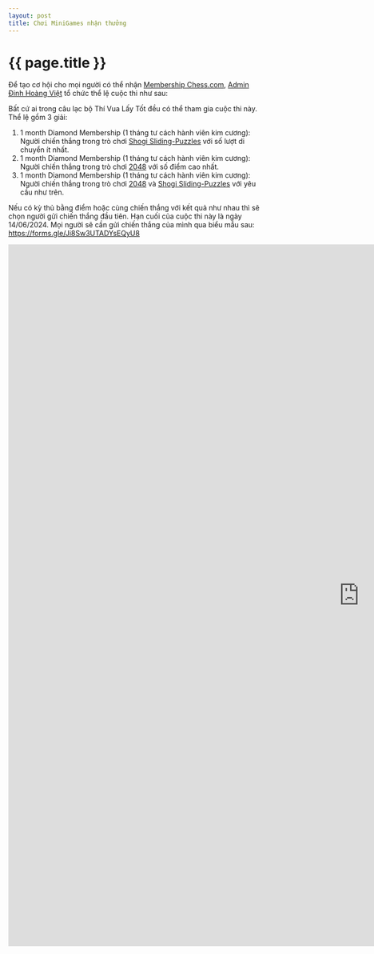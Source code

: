 ```yaml
---
layout: post
title: Chơi MiniGames nhận thưởng
---
```


{{ page.title }}
================

Để tạo cơ hội cho mọi người có thể nhận <a href="https://www.chess.com/membership">Membership Chess.com</a>, <a href="https://thivualaytot.github.io/team#admins"><i class="bx bx-user"></i>Admin Đinh Hoàng Việt</a>
tổ chức thể lệ cuộc thi như sau:

Bất cứ ai trong câu lạc bộ Thí Vua Lấy Tốt đều có thể tham gia cuộc thi này. Thể lệ gồm 3 giải:
<ol>
  <li>1 month Diamond Membership (1 tháng tư cách hành viên kim cương): Người chiến thắng trong trò chơi <a href="https://thivualaytot.github.io/game/sliding">Shogi Sliding-Puzzles</a> với số lượt di chuyển ít nhất.</li>
  <li>1 month Diamond Membership (1 tháng tư cách hành viên kim cương): Người chiến thắng trong trò chơi <a href="https://thivualaytot.github.io/game/2048">2048</a> với số điểm cao nhất.</li>
  <li>1 month Diamond Membership (1 tháng tư cách hành viên kim cương): Người chiến thắng trong trò chơi <a href="https://thivualaytot.github.io/game/2048">2048</a> và <a href="https://thivualaytot.github.io/game/sliding">Shogi Sliding-Puzzles</a> với yêu cầu như trên.</li>
</ol>

Nếu có kỳ thủ bằng điểm hoặc cùng chiến thắng với kết quả như nhau thì sẽ chọn người gửi chiến thắng đầu tiên. Hạn cuối của cuộc thi này là ngày 14/06/2024. Mọi người sẽ cần gửi chiến thắng của mình qua biểu mẫu sau: <a href="https://forms.gle/Ji8Sw3UTADYsEQyU8">https://forms.gle/Ji8Sw3UTADYsEQyU8</a>

<p align="center"><iframe src="https://docs.google.com/forms/d/e/1FAIpQLSfQDlPYhjiLh7fDmfD1H0bjfyaNaQYb7dfgpvKSnwKeO2gAFA/viewform?embedded=true" width="1403" height="1403" frameborder="0" marginheight="0" marginwidth="0">Đang tải…</iframe></p>
